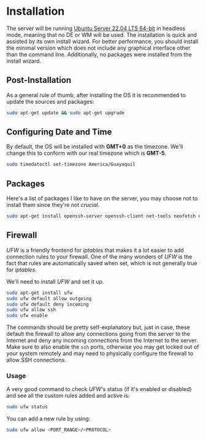 # Installation

The server will be running [Ubuntu Server 22.04 LTS 64-bit](https://ubuntu.com/download/server) in headless mode, meaning that no DE or WM will be used. The installation is quick and assisted by its own install wizard. For better performance, you should install the minimal version
which does not include any graphical interface other than the command line. Additionally, no packages were installed from the install wizard.

## Post-Installation

As a general rule of thumb, after installing the OS it is recommended to update the sources and packages:

```bash
sudo apt-get update && sudo apt-get upgrade
```

## Configuring Date and Time

By default, the OS will be installed with **GMT+0** as the timezone. We'll change this to conform with our real timezone which is **GMT-5**.

```bash
sudo timedatectl set-timezone America/Guayaquil
```

## Packages

Here's a list of packages I like to have on the server, you may choose not to install them since they're not *crucial*.

```bash
sudo apt-get install openssh-server openssh-client net-tools neofetch nload progress nano iputils-ping
```

## Firewall

*UFW* is a friendly frontend for *iptables* that makes it a lot easier to add connection rules to your firewall. One of the many wonders of *UFW* is the fact that rules are automatically saved when set, which is not generally true for *iptables*.

We'll need to install *UFW* and set it up.

```bash
sudo apt-get install ufw
sudo ufw default allow outgoing
sudo ufw default deny incoming
sudo ufw allow ssh
sudo ufw enable
```

The commands should be pretty self-explanatory but, just in case, these default the firewall to allow any connections going from the server to the Internet and deny any incoming connections from the Internet to the server.
Make sure to also enable the `ssh` ports, otherwise you may get locked out of your system remotely and may need to physically configure the firewall to allow SSH connections.

### Usage

A very good command to check *UFW*'s status (if it's enabled or disabled) and see all the custom rules added and active is:

```bash
sudo ufw status
```

You can add a new rule by using:

```bash
sudo ufw allow <PORT_RANGE>/<PROTOCOL>
```
